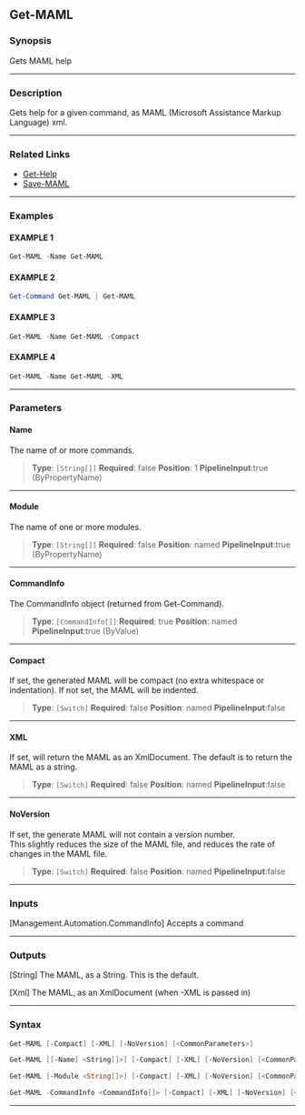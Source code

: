 
Get-MAML
--------
### Synopsis
Gets MAML help

---
### Description

Gets help for a given command, as MAML (Microsoft Assistance Markup Language) xml.

---
### Related Links
* [Get-Help](https://docs.microsoft.com/powershell/module/Microsoft.PowerShell.Core/Get-Help)
* [Save-MAML](Save-MAML.md)
---
### Examples
#### EXAMPLE 1
```PowerShell
Get-MAML -Name Get-MAML
```

#### EXAMPLE 2
```PowerShell
Get-Command Get-MAML | Get-MAML
```

#### EXAMPLE 3
```PowerShell
Get-MAML -Name Get-MAML -Compact
```

#### EXAMPLE 4
```PowerShell
Get-MAML -Name Get-MAML -XML
```

---
### Parameters
#### **Name**

The name of or more commands.



> **Type**: ```[String[]]```
> **Required**: false
> **Position**: 1
> **PipelineInput**:true (ByPropertyName)
---
#### **Module**

The name of one or more modules.



> **Type**: ```[String[]]```
> **Required**: false
> **Position**: named
> **PipelineInput**:true (ByPropertyName)
---
#### **CommandInfo**

The CommandInfo object (returned from Get-Command).



> **Type**: ```[CommandInfo[]]```
> **Required**: true
> **Position**: named
> **PipelineInput**:true (ByValue)
---
#### **Compact**

If set, the generated MAML will be compact (no extra whitespace or indentation).  If not set, the MAML will be indented.



> **Type**: ```[Switch]```
> **Required**: false
> **Position**: named
> **PipelineInput**:false
---
#### **XML**

If set, will return the MAML as an XmlDocument.  The default is to return the MAML as a string.



> **Type**: ```[Switch]```
> **Required**: false
> **Position**: named
> **PipelineInput**:false
---
#### **NoVersion**

If set, the generate MAML will not contain a version number.  
This slightly reduces the size of the MAML file, and reduces the rate of changes in the MAML file.



> **Type**: ```[Switch]```
> **Required**: false
> **Position**: named
> **PipelineInput**:false
---
### Inputs
[Management.Automation.CommandInfo]
Accepts a command

---
### Outputs
[String]
The MAML, as a String.  This is the default.


[Xml]
The MAML, as an XmlDocument (when -XML is passed in)


---
### Syntax
```PowerShell
Get-MAML [-Compact] [-XML] [-NoVersion] [<CommonParameters>]
```
```PowerShell
Get-MAML [[-Name] <String[]>] [-Compact] [-XML] [-NoVersion] [<CommonParameters>]
```
```PowerShell
Get-MAML [-Module <String[]>] [-Compact] [-XML] [-NoVersion] [<CommonParameters>]
```
```PowerShell
Get-MAML -CommandInfo <CommandInfo[]> [-Compact] [-XML] [-NoVersion] [<CommonParameters>]
```
---


